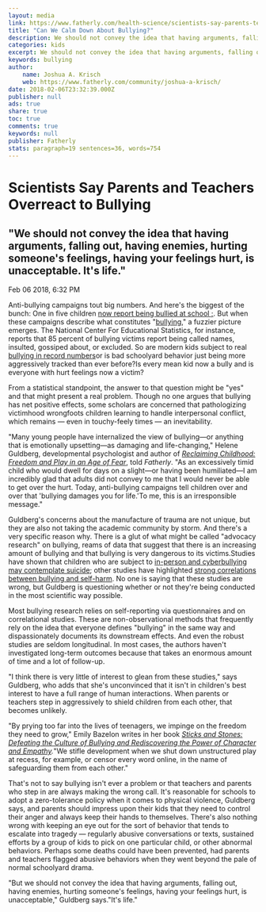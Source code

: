 ```yaml
---
layout: media
link: https://www.fatherly.com/health-science/scientists-say-parents-teacher-overreact-to-bullying-victims/
title: "Can We Calm Down About Bullying?"
description: We should not convey the idea that having arguments, falling out, having enemies, hurting someone's feelings, having your feelings hurt, is unacceptable. It is life.
categories: kids
excerpt: We should not convey the idea that having arguments, falling out, having enemies, hurting someone's feelings, having your feelings hurt, is unacceptable. It is life.
keywords: bullying
author:
    name: Joshua A. Krisch
    web: https://www.fatherly.com/community/joshua-a-krisch/
date: 2018-02-06T23:32:39.000Z
publisher: null
ads: true
share: true
toc: true
comments: true
keywords: null
publisher: Fatherly
stats: paragraph=19 sentences=36, words=754
---
```

# Scientists Say Parents and Teachers Overreact to Bullying

## "We should not convey the idea that having arguments, falling out, having enemies, hurting someone's feelings, having your feelings hurt, is unacceptable. It's life."

Feb 06 2018, 6:32 PM

Anti-bullying campaigns tout big numbers. And here's the biggest of the bunch: One in five children [now report being bullied at school ;](https://www.fatherly.com/health-science/bullying-young-kids/). But when these campaigns describe what constitutes "[bullying](https://www.fatherly.com/parenting/discipline-and-behavior/how-im-going-to-talk-to-my-kids-about-bullying/)," a fuzzier picture emerges. The National Center For Educational Statistics, for instance, reports that 85 percent of bullying victims report being called names, insulted, gossiped about, or excluded. So are modern kids subject to real [bullying in record numbers](https://www.fatherly.com/news/victims-of-bullying-suicide-kids/)or is bad schoolyard behavior just being more aggressively tracked than ever before?Is every mean kid now a bully and is everyone with hurt feelings now a victim?

From a statistical standpoint, the answer to that question might be "yes" and that might present a real problem. Though no one argues that bullying has net positive effects, some scholars are concerned that pathologizing victimhood wrongfoots children learning to handle interpersonal conflict, which remains — even in touchy-feely times — an inevitability.

"Many young people have internalized the view of bullying—or anything that is emotionally upsetting—as damaging and life-changing," Helene Guldberg, developmental psychologist and author of [_Reclaiming Childhood: Freedom and Play in an Age of Fear_](https://www.amazon.com/Reclaiming-Childhood-Freedom-Play-Fear/dp/0415477239), told _Fatherly_. "As an excessively timid child who would dwell for days on a slight—or having been humiliated—I am incredibly glad that adults did not convey to me that I would never be able to get over the hurt. Today, anti-bullying campaigns tell children over and over that 'bullying damages you for life.'To me, this is an irresponsible message."

Guldberg's concerns about the manufacture of trauma are not unique, but they are also not taking the academic community by storm. And there's a very specific reason why. There is a glut of what might be called "advocacy research" on bullying, reams of data that suggest that there is an increasing amount of bullying and that bullying is very dangerous to its victims.Studies have shown that children who are subject to [in-person and cyberbullying may contemplate suicide](https://pdfs.semanticscholar.org/7a31/16377b5654dc1f8362dee85b7845f07b5850.pdf); other studies have highlighted [strong correlations between bullying and self-harm](http://journals.sagepub.com/doi/pdf/10.1177/070674371005500503). No one is saying that these studies are wrong, but Guldberg is questioning whether or not they're being conducted in the most scientific way possible.

Most bullying research relies on self-reporting via questionnaires and on correlational studies. These are non-observational methods that frequently rely on the idea that everyone defines "bullying" in the same way and dispassionately documents its downstream effects. And even the robust studies are seldom longitudinal. In most cases, the authors haven't investigated long-term outcomes because that takes an enormous amount of time and a lot of follow-up.

"I think there is very little of interest to glean from these studies," says Guldberg, who adds that she's unconvinced that it isn't in children's best interest to have a full range of human interactions. When parents or teachers step in aggressively to shield children from each other, that becomes unlikely.

"By prying too far into the lives of teenagers, we impinge on the freedom they need to grow," Emily Bazelon writes in her book [_Sticks and Stones: Defeating the Culture of Bullying and Rediscovering the Power of Character and Empathy_](https://www.amazon.com/Sticks-Stones-Defeating-Rediscovering-Character/dp/0812982630)_._"We stifle development when we shut down unstructured play at recess, for example, or censor every word online, in the name of safeguarding them from each other."

That's not to say bullying isn't ever a problem or that teachers and parents who step in are always making the wrong call. It's reasonable for schools to adopt a zero-tolerance policy when it comes to physical violence, Guldberg says, and parents should impress upon their kids that they need to control their anger and always keep their hands to themselves. There's also nothing wrong with keeping an eye out for the sort of behavior that tends to escalate into tragedy — regularly abusive conversations or texts, sustained efforts by a group of kids to pick on one particular child, or other abnormal behaviors. Perhaps some deaths could have been prevented, had parents and teachers flagged abusive behaviors when they went beyond the pale of normal schoolyard drama.

"But we should not convey the idea that having arguments, falling out, having enemies, hurting someone's feelings, having your feelings hurt, is unacceptable," Guldberg says."It's life."